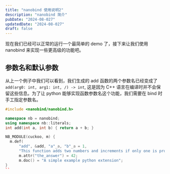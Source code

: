 ```yaml
---
title: "nanobind 使用说明2"
description: "nanobind 简介"
pubDate: "2024-08-027"
updatedDate: "2024-08-027"
draft: false
---
```


现在我们已经可以正常的运行一个最简单的 demo 了，接下来让我们使用 nanobind 来实现一些更高级的功能吧。

## 参数名和默认参数

从上一个例子中我们可以看到，我们生成的 add 函数的两个参数名已经变成了 `add(arg0: int, arg1: int, /) -> int`, 这是因为 C++ 语言在编译时并不会保留这些信息。为了让 python 能够实现函数参数名这个功能，我们需要在 bind 时手工指定参数名。

```cpp
#include <nanobind/nanobind.h>

namespace nb = nanobind;
using namespace nb::literals;
int add(int a, int b) { return a + b; }

NB_MODULE(cuckoo, m) {
  m.def(
      "add", &add, "a"_a, "b"_a = 1,
      "This function adds two numbers and increments if only one is provided.");
      m.attr("the_answer") = 42;
      m.doc() = "A simple example python extension";
}
``
```
